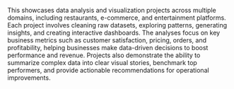 This showcases data analysis and visualization projects across multiple domains, including restaurants, e-commerce, and entertainment platforms. Each project involves cleaning raw datasets, exploring patterns, generating insights, and creating interactive dashboards. The analyses focus on key business metrics such as customer satisfaction, pricing, orders, and profitability, helping businesses make data-driven decisions to boost performance and revenue. Projects also demonstrate the ability to summarize complex data into clear visual stories, benchmark top performers, and provide actionable recommendations for operational improvements.

